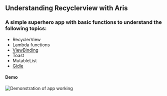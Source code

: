 ## Understanding Recyclerview with Aris

### A simple superhero app with basic functions to understand the following topics:
- RecyclerView
- Lambda functions
- [ViewBinding](https://cursokotlin.com/capitulo-29-view-binding-en-kotlin/)
- Toast
- MutableList
- [Gidle](https://github.com/bumptech/glide/) 

#### Demo

<img src="https://imgur.com/2fRX3FG.gif" alt="Demonstration of app working">

